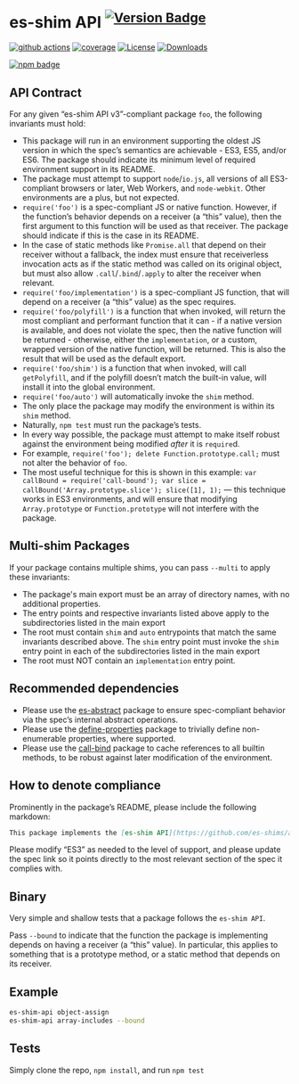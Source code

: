 # es-shim API <sup>[![Version Badge][npm-version-svg]][package-url]</sup>

[![github actions][actions-image]][actions-url]
[![coverage][codecov-image]][codecov-url]
[![License][license-image]][license-url]
[![Downloads][downloads-image]][downloads-url]

[![npm badge][npm-badge-png]][package-url]

## API Contract
For any given “es-shim API v3”-compliant package `foo`, the following invariants must hold:
 - This package will run in an environment supporting the oldest JS version in which the spec’s semantics are achievable - ES3, ES5, and/or ES6. The package should indicate its minimum level of required environment support in its README.
 - The package must attempt to support `node`/`io.js`, all versions of all ES3-compliant browsers or later, Web Workers, and `node-webkit`. Other environments are a plus, but not expected.
 - `require('foo')` is a spec-compliant JS or native function. However, if the function’s behavior depends on a receiver (a “this” value), then the first argument to this function will be used as that receiver. The package should indicate if this is the case in its README.
  - In the case of static methods like `Promise.all` that depend on their receiver without a fallback, the index must ensure that receiverless invocation acts as if the static method was called on its original object, but must also allow `.call`/`.bind`/`.apply` to alter the receiver when relevant.
 - `require('foo/implementation')` is a spec-compliant JS function, that will depend on a receiver (a “this” value) as the spec requires.
 - `require('foo/polyfill')` is a function that when invoked, will return the most compliant and performant function that it can - if a native version is available, and does not violate the spec, then the native function will be returned - otherwise, either the `implementation`, or a custom, wrapped version of the native function, will be returned. This is also the result that will be used as the default export.
 - `require('foo/shim')` is a function that when invoked, will call `getPolyfill`, and if the polyfill doesn’t match the built-in value, will install it into the global environment.
 - `require('foo/auto')` will automatically invoke the `shim` method.
 - The only place the package may modify the environment is within its `shim` method.
 - Naturally, `npm test` must run the package’s tests.
 - In every way possible, the package must attempt to make itself robust against the environment being modified *after* it is `require`d.
  - For example, `require('foo'); delete Function.prototype.call;` must not alter the behavior of `foo`.
  - The most useful technique for this is shown in this example: `var callBound = require('call-bound'); var slice = callBound('Array.prototype.slice'); slice([1], 1);` — this technique works in ES3 environments, and will ensure that modifying `Array.prototype` or `Function.prototype` will not interfere with the package.

## Multi-shim Packages
If your package contains multiple shims, you can pass `--multi` to apply these invariants:
 - The package's main export must be an array of directory names, with no additional properties.
 - The entry points and respective invariants listed above apply to the subdirectories listed in the main export
 - The root must contain `shim` and `auto` entrypoints that match the same invariants described above. The `shim` entry point must invoke the `shim` entry point in each of the subdirectories listed in the main export
 - The root must NOT contain an `implementation` entry point.

## Recommended dependencies
 - Please use the [es-abstract][es-abstract-url] package to ensure spec-compliant behavior via the spec’s internal abstract operations.
 - Please use the [define-properties][define-properties-url] package to trivially define non-enumerable properties, where supported.
 - Please use the [call-bind][call-bind-url] package to cache references to all builtin methods, to be robust against later modification of the environment.


## How to denote compliance
Prominently in the package’s README, please include the following markdown:
```md
This package implements the [es-shim API](https://github.com/es-shims/api) interface. It works in an ES3-supported environment and complies with the [spec](https://www.ecma-international.org/ecma-262/6.0/).
```
Please modify “ES3” as needed to the level of support, and please update the spec link so it points directly to the most relevant section of the spec it complies with.

## Binary
Very simple and shallow tests that a package follows the `es-shim API`.

Pass `--bound` to indicate that the function the package is implementing depends on having a receiver (a “this” value). In particular, this applies to something that is a prototype method, or a static method that depends on its receiver.

## Example

```sh
es-shim-api object-assign
es-shim-api array-includes --bound
```

## Tests
Simply clone the repo, `npm install`, and run `npm test`

[package-url]: https://npmjs.org/package/@es-shims/api
[npm-version-svg]: https://versionbadg.es/es-shims/es-shim-api.svg
[deps-svg]: https://david-dm.org/es-shims/es-shim-api.svg
[deps-url]: https://david-dm.org/es-shims/es-shim-api
[dev-deps-svg]: https://david-dm.org/es-shims/es-shim-api/dev-status.svg
[dev-deps-url]: https://david-dm.org/es-shims/es-shim-api#info=devDependencies
[npm-badge-png]: https://nodei.co/npm/@es-shims/api.png?downloads=true&stars=true
[license-image]: https://img.shields.io/npm/l/@es-shims/api.svg
[license-url]: LICENSE
[downloads-image]: https://img.shields.io/npm/dm/@es-shims/api.svg
[downloads-url]: https://npm-stat.com/charts.html?package=@es-shims/api
[codecov-image]: https://codecov.io/gh/es-shims/es-shim-api/branch/main/graphs/badge.svg
[codecov-url]: https://app.codecov.io/gh/es-shims/es-shim-api/
[actions-image]: https://img.shields.io/endpoint?url=https://github-actions-badge-u3jn4tfpocch.runkit.sh/es-shims/es-shim-api
[actions-url]: https://github.com/es-shims/es-shim-api/actions
[es-abstract-url]: https://npmjs.com/package/es-abstract
[define-properties-url]: https://npmjs.com/package/define-properties
[call-bind-url]: https://npmjs.com/package/call-bind
